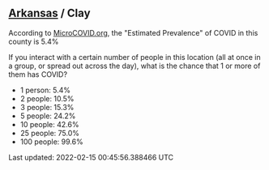 
## [Arkansas](/united-states/arkansas) / Clay

According to [MicroCOVID.org](http://microcovid.org),
the "Estimated Prevalence" of COVID in this county is 5.4%

If you interact with a certain number of people in this location
(all at once in a group, or spread out across the day), what is the chance that
1 or more of them has COVID?

- 1 person: 5.4%
- 2 people: 10.5%
- 3 people: 15.3%
- 5 people: 24.2%
- 10 people: 42.6%
- 25 people: 75.0%
- 100 people: 99.6%

Last updated: 2022-02-15 00:45:56.388466 UTC
